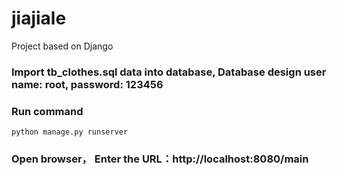 # jiajiale
Project based on Django

### Import tb_clothes.sql data into database, Database design user name: root, password: 123456

### Run command
```
python manage.py runserver
```

### Open browser， Enter the URL：http://localhost:8080/main
